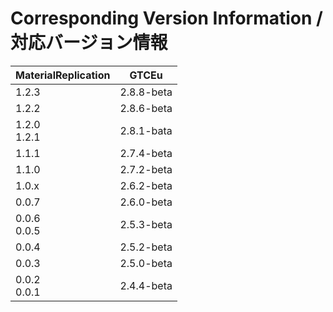 # Corresponding Version Information / 対応バージョン情報
| MaterialReplication | GTCEu      |
|---------------------|------------|
| 1.2.3               | 2.8.8-beta |
| 1.2.2               | 2.8.6-beta |
| 1.2.0 <br> 1.2.1    | 2.8.1-bata |
| 1.1.1               | 2.7.4-beta |
| 1.1.0               | 2.7.2-beta |
| 1.0.x               | 2.6.2-beta |
| 0.0.7               | 2.6.0-beta |
| 0.0.6 <br> 0.0.5    | 2.5.3-beta |
| 0.0.4               | 2.5.2-beta |
| 0.0.3               | 2.5.0-beta |
| 0.0.2 <br> 0.0.1    | 2.4.4-beta |


